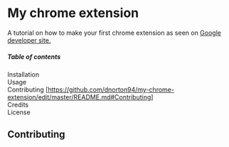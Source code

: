# My chrome extension
A tutorial on how to make your first chrome extension as seen on [Google developer site.](https://developer.chrome.com/extensions)

##### Table of contents

Installation<br/>
Usage<br/> 
Contributing [https://github.com/dnorton94/my-chrome-extension/edit/master/README.md#Contributing]<br/> 
Credits<br/>
License<br/>

## Contributing

